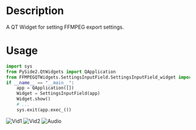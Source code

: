 # Description

A QT Widget for setting FFMPEG export settings.

# Usage

```python
import sys
from PySide2.QtWidgets import QApplication
from FFMPEGQTWidgets.SettingsInputField.SettingsInputField_widget import SettingsInputField
if __name__ == "__main__":
    app = QApplication([])
    Widget = SettingsInputField(app)
    Widget.show()
    # ...
    sys.exit(app.exec_())
```

![Vid1](https://github.com/vltmedia/FFMPEG-QT-Widgets/blob/master\images\screenshots\FFMPEGQTW_Video.png?raw=true)
![Vid2](https://github.com/vltmedia/FFMPEG-QT-Widgets/blob/master\images\screenshots\FFMPEGQTW_Video2.png?raw=true)
![Audio](https://github.com/vltmedia/FFMPEG-QT-Widgets/blob/master\images\screenshots\FFMPEGQTW_Audio.png?raw=true)